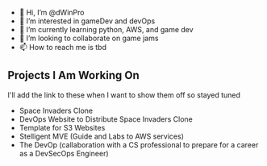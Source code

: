 - 👋 Hi, I’m @dWinPro
- 👀 I’m interested in gameDev and devOps
- 🌱 I’m currently learning python, AWS, and game dev
- 💞️ I’m looking to collaborate on game jams
- 📫 How to reach me is tbd

## Projects I Am Working On 
I'll add the link to these when I want to show them off so stayed tuned
- Space Invaders Clone
- DevOps Website to Distribute Space Invaders Clone
- Template for S3 Websites
- Stelligent MVE (Guide and Labs to AWS services)
- The DevOp (callaboration with a CS professional to prepare for a career as a DevSecOps Engineer)
<!---
dWinPro/dWinPro is a ✨ special ✨ repository because its `README.md` (this file) appears on your GitHub profile.
You can click the Preview link to take a look at your changes.
--->
